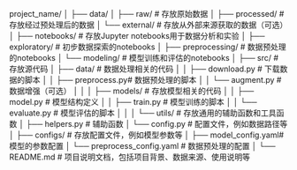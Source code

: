 project_name/
│
├── data/
│   ├── raw/             # 存放原始数据
│   ├── processed/       # 存放经过预处理后的数据
│   └── external/        # 存放从外部来源获取的数据（可选）
│
├── notebooks/           # 存放Jupyter notebooks用于数据分析和实验
│   ├── exploratory/     # 初步数据探索的notebooks
│   ├── preprocessing/   # 数据预处理的notebooks
│   └── modeling/        # 模型训练和评估的notebooks
│
├── src/                 # 存放源代码
│   ├── data/            # 数据处理相关的代码
│   │   ├── download.py  # 下载数据的脚本
│   │   ├── preprocess.py# 数据预处理的脚本
│   │   └── augment.py   # 数据增强（可选）
│   │
│   ├── models/          # 存放模型相关的代码
│   │   ├── model.py     # 模型结构定义
│   │   ├── train.py     # 模型训练的脚本
│   │   └── evaluate.py  # 模型评估的脚本
│   │
│   └── utils/           # 存放通用的辅助函数和工具函数
│       ├── helpers.py   # 辅助函数
│       └── config.py    # 配置文件，例如数据路径等
│
├── configs/             # 存放配置文件，例如模型参数等
│   ├── model_config.yaml# 模型的参数配置
│   └── preprocess_config.yaml  # 数据预处理的配置
│
└── README.md            # 项目说明文档，包括项目背景、数据来源、使用说明等
